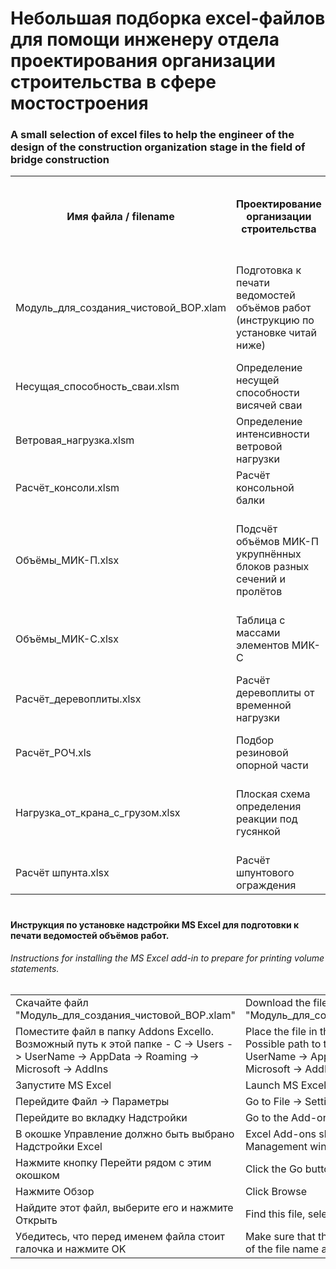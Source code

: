 # Небольшая подборка excel-файлов для помощи инженеру отдела проектирования организации строительства в сфере мостостроения
### A small selection of excel files to help the engineer of the design of the construction organization stage in the field of bridge construction


<table>
    <tr>
      	<th>Имя файла / filename</th>
        <th>Проектирование организации строительства</th>
        <th>Designing the organization of construction stage</th>
    </tr>
    <tr>
        <td>Модуль_для_создания_чистовой_ВОР.xlam</td>
      	<td>Подготовка к печати ведомостей объёмов работ (инструкцию по установке читай ниже)</td>
        <td>Preparation for printing of work volume statements (read the installation instructions below)</td>
    </tr>
    <tr>
        <td>Несущая_способность_сваи.xlsm</td>
      	<td>Определение несущей способности висячей сваи</td>
        <td>Determination of the bearing capacity of a hanging pile</td>
    </tr>
  	<tr>
        <td>Ветровая_нагрузка.xlsm</td>
      	<td>Определение интенсивности ветровой нагрузки</td>
        <td>Determination of wind load intensity</td>
    </tr>
  	<tr>
        <td>Расчёт_консоли.xlsm</td>
      	<td>Расчёт консольной балки</td>
        <td>Calculation of the cantilever beam</td>
    </tr>
  	<tr>
        <td>Объёмы_МИК-П.xlsx</td>
      	<td>Подсчёт объёмов МИК-П укрупнённых блоков разных сечений и пролётов</td>
        <td>Calculation of MIC-P volumes of enlarged blocks of different sections and spans</td>
    </tr>
  	<tr>
        <td>Объёмы_МИК-С.xlsx</td>
      	<td>Таблица с массами элементов МИК-С</td>
        <td>A table with the masses of MIC-S elements</td>
    </tr>
  	<tr>
        <td>Расчёт_деревоплиты.xlsx</td>
      	<td>Расчёт деревоплиты от временной нагрузки</td>
        <td>Calculation of a wooden slab from a temporary load</td>
    </tr>
  	<tr>
        <td>Расчёт_РОЧ.xls</td>
      	<td>Подбор резиновой опорной части</td>
        <td>Selection of the rubber support part</td>
    </tr>
  	<tr>
        <td>Нагрузка_от_крана_с_грузом.xlsx</td>
      	<td>Плоская схема определения реакции под гусянкой</td>
        <td>A flat circuit for determining the reaction under the track</td>
    </tr>
  	<tr>
        <td>Расчёт шпунта.xlsx</td>
      	<td>Расчёт шпунтового ограждения</td>
        <td>Calculation of sheet pile fencing</td>
    </tr>
</table>

#
#### Инструкция по установке надстройки MS Excel для подготовки к печати ведомостей объёмов работ.
###### Instructions for installing the MS Excel add-in to prepare for printing volume statements.

<table>
  	<tr>
        <td>Скачайте файл "Модуль_для_создания_чистовой_ВОР.xlam"</td>
      	<td>Download the file "Модуль_для_создания_чистовой_ВОР.xlam"</td>
    </tr>
  	<tr>
        <td>Поместите файл в папку Addons Excello. Возможный путь к этой папке - C -> Users -> UserName -> AppData -> Roaming -> Microsoft -> AddIns</td>
      	<td>Place the file in the Addons Excello folder. Possible path to this folder - C -> Users -> UserName -> AppData -> Roaming -> Microsoft -> AddIns</td>
    </tr>
    <tr>
        <td>Запустите MS Excel</td>
      	<td>Launch MS Excel</td>
    </tr>
    <tr>
        <td>Перейдите Файл -> Параметры</td>
      	<td>Go to File -> Settings</td>
    </tr>
  	<tr>
        <td>Перейдите во вкладку Надстройки</td>
      	<td>Go to the Add-ons tab</td>
    </tr>
  	<tr>
        <td>В окошке Управление должно быть выбрано Надстройки Excel</td>
      	<td>Excel Add-ons should be selected in the Management window</td>
    </tr>
  	<tr>
        <td>Нажмите кнопку Перейти рядом с этим окошком</td>
      	<td>Click the Go button next to this window</td>
    </tr>
  	<tr>
        <td>Нажмите Обзор</td>
      	<td>Click Browse</td>
    </tr>
  	<tr>
        <td>Найдите этот файл, выберите его и нажмите Открыть</td>
      	<td>Find this file, select it, and click Open</td>
    </tr>
  	<tr>
        <td>Убедитесь, что перед именем файла стоит галочка и нажмите OK</td>
      	<td>Make sure that there is a check mark in front of the file name and click OK</td>
    </tr>
</table>
